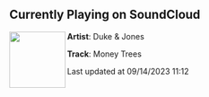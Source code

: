 ## Currently Playing on SoundCloud

[<img align="left" width="100" src="https://i1.sndcdn.com/artworks-x6frAYyG1YzIPAIo-Ioq0uA-t500x500.jpg">](https://soundcloud.com/dukeandjones/money-trees?in=dukeandjones/sets/dukebox-the-remixes-vol-1)

**Artist**: Duke & Jones 

**Track**: Money Trees

Last updated at 09/14/2023 11:12
